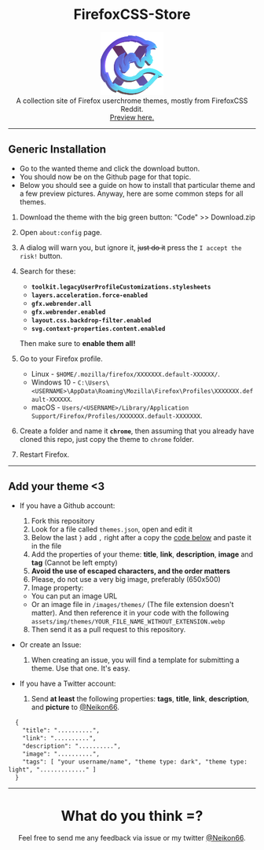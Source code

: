 <h1 align="center">FirefoxCSS-Store</h1>
<p align="center">
<img src="images/icon.png"><br>
A collection site of Firefox userchrome themes, mostly from FirefoxCSS Reddit.<br><a href="https://firefoxcss-store.github.io/">Preview here.</a></p>

---

## Generic Installation

+ Go to the wanted theme and click the download button.
+ You should now be on the Github page for that topic.
+ Below you should see a guide on how to install that particular theme and a few preview pictures. Anyway, here are some common steps for all themes.

1. Download the theme with the big green button: "Code" >> Download.zip
2. Open `about:config` page.
3. A dialog will warn you, but ignore it, ~~just do it~~ press the `I accept the risk!` button.
4. Search for these:

	+ **`toolkit.legacyUserProfileCustomizations.stylesheets`**
	+ **`layers.acceleration.force-enabled`**
	+ **`gfx.webrender.all`**
	+ **`gfx.webrender.enabled`**
	+ **`layout.css.backdrop-filter.enabled`**
	+ **`svg.context-properties.content.enabled`**

	Then make sure to **enable them all!**

5. Go to your Firefox profile.

	+ Linux - `$HOME/.mozilla/firefox/XXXXXXX.default-XXXXXX/`.
	+ Windows 10 - `C:\Users\<USERNAME>\AppData\Roaming\Mozilla\Firefox\Profiles\XXXXXXX.default-XXXXXX`.
	+ macOS - `Users/<USERNAME>/Library/Application Support/Firefox/Profiles/XXXXXXX.default-XXXXXXX`.

6. Create a folder and name it **`chrome`**, then assuming that you already have cloned this repo, just copy the theme to `chrome` folder.
7. Restart Firefox.

---

## Add your theme <3

+ If you have a Github account:
  1. Fork this repository
  2. Look for a file called `themes.json`, open and edit it
  3. Below the last `}` add `,` right after a copy the [code below](#code) and paste it in the file
  4. Add the properties of your theme: **title**, **link**, **description**, **image** and **tag** (Cannot be left empty)
  5. **Avoid the use of escaped characters, and the order matters**
  6. Please, do not use a very big image, preferably (650x500)
  7. Image property:
    - You can put an image URL
    - Or an image file in `/images/themes/` (The file extension doesn't matter). And then reference it in your code with the following `assets/img/themes/YOUR_FILE_NAME_WITHOUT_EXTENSION.webp`
  8. Then send it as a pull request to this repository.

+ Or create an Issue:
  1. When creating an issue, you will find a template for submitting a theme. Use that one. It's easy.

+ If you have a Twitter account:
  1. Send **at least** the following properties: **tags**, **title**, **link**, **description**, and **picture** to [@Neikon66](https://twitter.com/Neikon66). 

```
  {
    "title": "..........",
    "link": "..........",
    "description": "..........",
    "image": "..........",
    "tags": [ "your username/name", "theme type: dark", "theme type: light", "............." ]
  }
```

---

<h1 align="center">What do you think =?</h1>

<p align="center">Feel free to send me any feedback via issue or my twitter <a href="https://twitter.com/Neikon66">@Neikon66</a>.</p>

